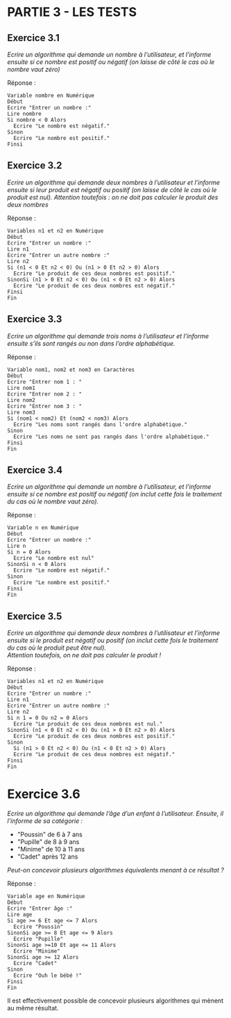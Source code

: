 # PARTIE 3 - LES TESTS

## Exercice 3.1

*Ecrire un algorithme qui demande un nombre à l’utilisateur, et l’informe ensuite si ce nombre est positif ou négatif (on laisse de côté le cas où le nombre vaut zéro)*

Réponse :

```
Variable nombre en Numérique
Début
Ecrire "Entrer un nombre :"
Lire nombre
Si nombre < 0 Alors
  Ecrire "Le nombre est négatif."
Sinon
  Ecrire "Le nombre est positif."
Finsi
```

## Exercice 3.2

*Ecrire un algorithme qui demande deux nombres à l’utilisateur et l’informe ensuite si leur produit est négatif ou positif (on laisse de côté le cas où le produit est nul). Attention toutefois : on ne doit pas calculer le produit des deux nombres*

Réponse :

```
Variables n1 et n2 en Numérique
Début
Ecrire "Entrer un nombre :"
Lire n1
Ecrire "Entrer un autre nombre :"
Lire n2
Si (n1 < 0 Et n2 < 0) Ou (n1 > 0 Et n2 > 0) Alors
  Ecrire "Le produit de ces deux nombres est positif."
SinonSi (n1 > 0 Et n2 < 0) Ou (n1 < 0 Et n2 > 0) Alors
  Ecrire "Le produit de ces deux nombres est négatif."
Finsi
Fin
```

## Exercice 3.3

*Ecrire un algorithme qui demande trois noms à l’utilisateur et l’informe ensuite s’ils sont rangés ou non dans l’ordre alphabétique.*

Réponse :

```
Variable nom1, nom2 et nom3 en Caractères
Début
Ecrire "Entrer nom 1 : "
Lire nom1
Ecrire "Entrer nom 2 : "
Lire nom2
Ecrire "Entrer nom 3 : "
Lire nom3
Si (nom1 < nom2) Et (nom2 < nom3) Alors
  Ecrire "Les noms sont rangés dans l'ordre alphabétique."
Sinon
  Ecrire "Les noms ne sont pas rangés dans l'ordre alphabétique."
Finsi
Fin
```

## Exercice 3.4

*Ecrire un algorithme qui demande un nombre à l’utilisateur, et l’informe ensuite si ce nombre est positif ou négatif (on inclut cette fois le traitement du cas où le nombre vaut zéro).*

Réponse :

```
Variable n en Numérique
Début
Ecrire "Entrer un nombre :"
Lire n
Si n = 0 Alors
  Ecrire "Le nombre est nul"
SinonSi n < 0 Alors
  Ecrire "Le nombre est négatif."
Sinon
  Ecrire "Le nombre est positif."
Finsi
Fin
```

## Exercice 3.5

*Ecrire un algorithme qui demande deux nombres à l’utilisateur et l’informe ensuite si le produit est négatif ou positif (on inclut cette fois le traitement du cas où le produit peut être nul).*  
*Attention toutefois, on ne doit pas calculer le produit !*

Réponse :

```
Variables n1 et n2 en Numérique
Début
Ecrire "Entrer un nombre :"
Lire n1
Ecrire "Entrer un autre nombre :"
Lire n2
Si n 1 = 0 Ou n2 = 0 Alors
  Ecrire "Le produit de ces deux nombres est nul."
SinonSi (n1 < 0 Et n2 < 0) Ou (n1 > 0 Et n2 > 0) Alors
  Ecrire "Le produit de ces deux nombres est positif."
Sinon
  Si (n1 > 0 Et n2 < 0) Ou (n1 < 0 Et n2 > 0) Alors
  Ecrire "Le produit de ces deux nombres est négatif."
Finsi
Fin
```

# Exercice 3.6

*Ecrire un algorithme qui demande l’âge d’un enfant à l’utilisateur. Ensuite, il l’informe de sa catégorie :*

*  "Poussin" de 6 à 7 ans
*  "Pupille" de 8 à 9 ans
*  "Minime" de 10 à 11 ans
*  "Cadet" après 12 ans

*Peut-on concevoir plusieurs algorithmes équivalents menant à ce résultat ?*

Réponse :

```
Variable age en Numérique
Début
Ecrire "Entrer âge :"
Lire age
Si age >= 6 Et age <= 7 Alors
  Ecrire "Poussin"
SinonSi age >= 8 Et age <= 9 Alors
  Ecrire "Pupille"
SinonSi age >=10 Et age <= 11 Alors
  Ecrire "Minime"
SinonSi age >= 12 Alors
  Ecrire "Cadet"
Sinon
  Ecrire "Ouh le bébé !"
Finsi
Fin
```

Il est effectivement possible de concevoir plusieurs algorithmes qui mènent au même résultat.
